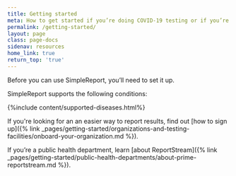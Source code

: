 ```yaml
---
title: Getting started
meta: How to get started if you’re doing COVID-19 testing or if you’re a public health department getting data from SimpleReport
permalink: /getting-started/
layout: page
class: page-docs
sidenav: resources
home_link: true
return_top: 'true'
---
```


Before you can use SimpleReport, you’ll need to set it up.

SimpleReport supports the following conditions: 

{%include content/supported-diseases.html%}

If you're looking for an an easier way to report results, find out [how to sign up]({% link _pages/getting-started/organizations-and-testing-facilities/onboard-your-organization.md %}).

If you’re a public health department, learn [about ReportStream]({% link _pages/getting-started/public-health-departments/about-prime-reportstream.md %}).
